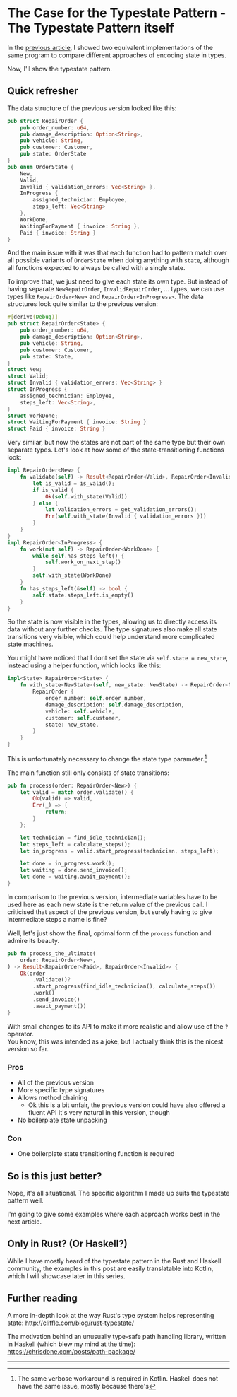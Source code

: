 # The Case for the Typestate Pattern - The Typestate Pattern itself

In the [previous article](https://www.novatec-gmbh.de/en/blog/the-case-for-the-typestate-pattern-introducing-algebraic-data-types/), I showed two equivalent implementations of the same program to compare different approaches of encoding state in types.

Now, I'll show the typestate pattern.

## Quick refresher

The data structure of the previous version looked like this:

```rust
pub struct RepairOrder {
    pub order_number: u64,
    pub damage_description: Option<String>,
    pub vehicle: String,
    pub customer: Customer,
    pub state: OrderState
}
pub enum OrderState {
    New,
    Valid,
    Invalid { validation_errors: Vec<String> },
    InProgress {
        assigned_technician: Employee,
        steps_left: Vec<String>
    },
    WorkDone,
    WaitingForPayment { invoice: String },
    Paid { invoice: String }
}
```

And the main issue with it was that each function had to pattern match over all possible variants of `OrderState` when doing anything with `state`, although all functions expected to always be called with a single state.

To improve that, we just need to give each state its own type.
But instead of having separate `NewRepairOrder`, `InvalidRepairOrder`, ... types, we can use types like `RepairOrder<New>` and `RepairOrder<InProgress>`.
The data structures look quite similar to the previous version:

```rust
#[derive(Debug)]
pub struct RepairOrder<State> {
    pub order_number: u64,
    pub damage_description: Option<String>,
    pub vehicle: String,
    pub customer: Customer,
    pub state: State,
}
struct New;
struct Valid;
struct Invalid { validation_errors: Vec<String> }
struct InProgress {
    assigned_technician: Employee,
    steps_left: Vec<String>,
}
struct WorkDone;
struct WaitingForPayment { invoice: String }
struct Paid { invoice: String }
```

Very similar, but now the states are not part of the same type but their own separate types.
Let's look at how some of the state-transitioning functions look:

```rust
impl RepairOrder<New> {
    fn validate(self) -> Result<RepairOrder<Valid>, RepairOrder<Invalid>> {
        let is_valid = is_valid();
        if is_valid {
            Ok(self.with_state(Valid))
        } else {
            let validation_errors = get_validation_errors();
            Err(self.with_state(Invalid { validation_errors }))
        }
    }
}
impl RepairOrder<InProgress> {
    fn work(mut self) -> RepairOrder<WorkDone> {
        while self.has_steps_left() {
            self.work_on_next_step()
        }
        self.with_state(WorkDone)
    }
    fn has_steps_left(&self) -> bool {
        self.state.steps_left.is_empty()
    }
}
```

So the state is now visible in the types, allowing us to directly access its data without any further checks.
The type signatures also make all state transitions very visible, which could help understand more complicated state machines.

You might have noticed that I dont set the state via `self.state = new_state`, instead using a helper function, which looks like this:

```rust
impl<State> RepairOrder<State> {
    fn with_state<NewState>(self, new_state: NewState) -> RepairOrder<NewState> {
        RepairOrder {
            order_number: self.order_number,
            damage_description: self.damage_description,
            vehicle: self.vehicle,
            customer: self.customer,
            state: new_state,
        }
    }
}
```

This is unfortunately necessary to change the state type parameter.[^state-type-change]

The main function still only consists of state transitions:

```rust
pub fn process(order: RepairOrder<New>) {
    let valid = match order.validate() {
        Ok(valid) => valid,
        Err(_) => {
            return;
        }
    };

    let technician = find_idle_technician();
    let steps_left = calculate_steps();
    let in_progress = valid.start_progress(technician, steps_left);

    let done = in_progress.work();
    let waiting = done.send_invoice();
    let done = waiting.await_payment();
}
```

In comparison to the previous version, intermediate variables have to be used here as each new state is the return value of the previous call.
I criticised that aspect of the previous version, but surely having to give intermediate steps a name is fine?

Well, let's just show the final, optimal form of the `process` function and admire its beauty.

```rust
pub fn process_the_ultimate(
    order: RepairOrder<New>,
) -> Result<RepairOrder<Paid>, RepairOrder<Invalid>> {
    Ok(order
        .validate()?
        .start_progress(find_idle_technician(), calculate_steps())
        .work()
        .send_invoice()
        .await_payment())
}
```

With small changes to its API to make it more realistic and allow use of the `?` operator.  
You know, this was intended as a joke, but I actually think this is the nicest version so far.

### Pros

* All of the previous version
* More specific type signatures
* Allows method chaining
    * Ok this is a bit unfair, the previous version could have also offered a fluent API
        It's very natural in this version, though
* No boilerplate state unpacking

### Con

* One boilerplate state transitioning function is required

## So is this just better?

Nope, it's all situational.
The specific algorithm I made up suits the typestate pattern well.

I'm going to give some examples where each approach works best in the next article.

## Only in Rust? (Or Haskell?)

While I have mostly heard of the typestate pattern in the Rust and Haskell community, the examples in this post are easily translatable into Kotlin, which I will showcase later in this series.

## Further reading

A more in-depth look at the way Rust's type system helps representing state: http://cliffle.com/blog/rust-typestate/

The motivation behind an unusually type-safe path handling library, written in Haskell (which blew my mind at the time): https://chrisdone.com/posts/path-package/

---

[^state-type-change]: The same verbose workaround is required in Kotlin. Haskell does not have the same issue, mostly because there's 
